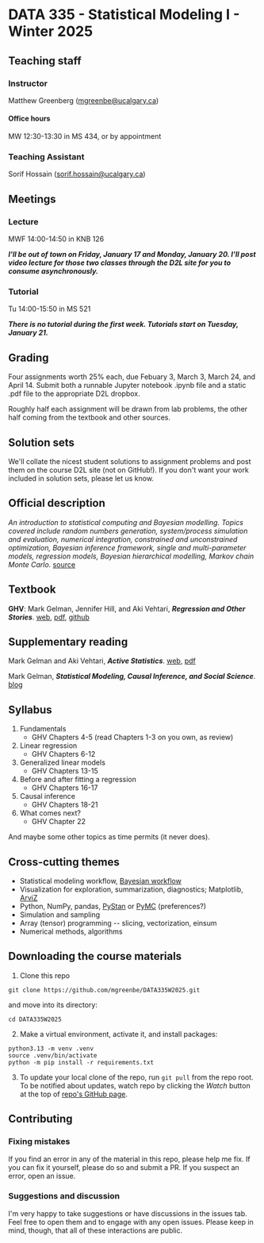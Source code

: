 # DATA 335 - Statistical Modeling I - Winter 2025

## Teaching staff

### Instructor
Matthew Greenberg (mgreenbe@ucalgary.ca)

#### Office hours
MW 12:30-13:30 in MS 434, or by appointment

### Teaching Assistant
Sorif Hossain (sorif.hossain@ucalgary.ca)

## Meetings

### Lecture
MWF 14:00-14:50 in KNB 126

***I'll be out of town on Friday, January 17 and Monday, January 20. I'll post video lecture for those two classes through the D2L site for you to consume asynchronously.***

### Tutorial
Tu 14:00-15:50 in MS 521

***There is no tutorial during the first week. Tutorials start on Tuesday, January 21.***

## Grading

Four assignments worth 25% each, due Febuary 3, March 3, March 24, and April 14. Submit both a runnable Jupyter notebook .ipynb file and a static .pdf file to the appropriate D2L dropbox.

Roughly half each assignment will be drawn from lab problems, the other half coming from the textbook and other sources.

## Solution sets

We'll collate the nicest student solutions to assignment problems and post them on the course D2L site (not on GitHub!). If you don't want your work included in solution sets, please let us know.

## Official description
*An introduction to statistical computing and Bayesian modelling. Topics covered include random numbers generation, system/process simulation and evaluation, numerical integration, constrained and unconstrained optimization, Bayesian inference framework, single and multi-parameter models, regression models, Bayesian hierarchical modelling, Markov chain Monte Carlo.* [source](https://www.ucalgary.ca/pubs/calendar/archives/2023/data-science.html#43038)

## Textbook
**GHV**: Mark Gelman, Jennifer Hill, and Aki Vehtari, ***Regression and Other Stories***. [web](https://avehtari.github.io/ROS-Examples/), [pdf](https://users.aalto.fi/~ave/ROS.pdf), [github](https://github.com/avehtari/ROS-Examples/tree/master)

## Supplementary reading
Mark Gelman and Aki Vehtari, ***Active Statistics***. [web](https://avehtari.github.io/ActiveStatistics/), [pdf](https://users.aalto.fi/~ave/ActiveStatistics.pdf)

Mark Gelman, ***Statistical Modeling, Causal Inference, and Social Science***. [blog](https://statmodeling.stat.columbia.edu)

## Syllabus

1. Fundamentals
   - GHV Chapters 4-5 (read Chapters 1-3 on you own, as review)
2. Linear regression
   - GHV Chapters 6-12
3. Generalized linear models
   - GHV Chapters 13-15
4. Before and after fitting a regression
   - GHV Chapters 16-17
5. Causal inference
   - GHV Chapters 18-21
6. What comes next?
   - GHV Chapter 22

And maybe some other topics as time permits (it never does).

## Cross-cutting themes

- Statistical modeling workflow, [Bayesian workflow](http://www.stat.columbia.edu/~gelman/research/unpublished/Bayesian_Workflow_article.pdf)
- Visualization for exploration, summarization, diagnostics; Matplotlib, [ArviZ](https://python.arviz.org/en/stable/)
- Python, NumPy, pandas, [PyStan](https://github.com/stan-dev/pystan) or [PyMC](https://www.pymc.io/welcome.html) (preferences?)
- Simulation and sampling
- Array (tensor) programming -- slicing, vectorization, einsum
- Numerical methods, algorithms

## Downloading the course materials

1. Clone this repo
```
git clone https://github.com/mgreenbe/DATA335W2025.git
```
and move into its directory:
```
cd DATA335W2025
```

2. Make a virtual environment, activate it, and install packages:
```
python3.13 -m venv .venv
source .venv/bin/activate
python -m pip install -r requirements.txt
```

3. To update your local clone of the repo, run `git pull` from the repo root. To be notified about updates, watch repo by clicking the *Watch* button at the top of [repo's GitHub page](https://github.com/mgreenbe/DATA335W2025).

## Contributing

### Fixing mistakes
If you find an error in any of the material in this repo, please help me fix. If you can fix it yourself, please do so and submit a PR. If you suspect an error, open an issue.

### Suggestions and discussion
I'm very happy to take suggestions or have discussions in the issues tab. Feel free to open them and to engage with any open issues. Please keep in mind, though, that all of these interactions are public.